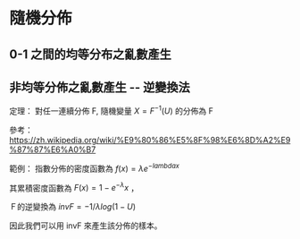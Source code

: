 # 隨機分佈

## 0-1 之間的均等分布之亂數產生



## 


## 非均等分佈之亂數產生 -- 逆變換法

定理： 對任一連續分佈 F, 隨機變量 $X = F^{-1}(U)$ 的分佈為 F

參考： https://zh.wikipedia.org/wiki/%E9%80%86%E5%8F%98%E6%8D%A2%E9%87%87%E6%A0%B7

範例： 指數分佈的密度函數為 $f(x) = \lambda e^{-lambda x}$ 

其累積密度函數為 $F(x) = 1-e^{-\lambda} x$ ， 

Ｆ的逆變換為 $invF = -1/{\lambda} log(1-U)$

因此我們可以用 invF 來產生該分佈的樣本。

